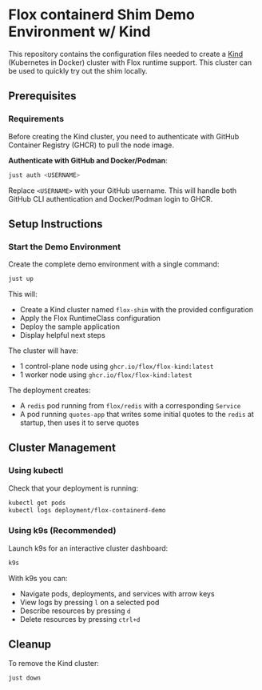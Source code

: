 # Flox containerd Shim Demo Environment w/ Kind

This repository contains the configuration files needed to create a [Kind](https://kind.sigs.k8s.io/) (Kubernetes in Docker) cluster with Flox runtime support. This cluster can be used to quickly try out the shim locally.

## Prerequisites

### Requirements

Before creating the Kind cluster, you need to authenticate with GitHub Container Registry (GHCR) to pull the node image.

**Authenticate with GitHub and Docker/Podman**:
```bash
just auth <USERNAME>
```

Replace `<USERNAME>` with your GitHub username. This will handle both GitHub CLI authentication and Docker/Podman login to GHCR.

## Setup Instructions

### Start the Demo Environment

Create the complete demo environment with a single command:

```bash
just up
```

This will:
- Create a Kind cluster named `flox-shim` with the provided configuration
- Apply the Flox RuntimeClass configuration
- Deploy the sample application
- Display helpful next steps

The cluster will have:
- 1 control-plane node using `ghcr.io/flox/flox-kind:latest`
- 1 worker node using `ghcr.io/flox/flox-kind:latest`

The deployment creates:
- A `redis` pod running from `flox/redis` with a corresponding `Service`
- A pod running `quotes-app` that writes some initial quotes to the `redis` at startup, then uses it to serve quotes

## Cluster Management

### Using kubectl

Check that your deployment is running:

```bash
kubectl get pods
kubectl logs deployment/flox-containerd-demo
```

### Using k9s (Recommended)

Launch k9s for an interactive cluster dashboard:

```bash
k9s
```

With k9s you can:
- Navigate pods, deployments, and services with arrow keys
- View logs by pressing `l` on a selected pod
- Describe resources by pressing `d`
- Delete resources by pressing `ctrl+d`

## Cleanup

To remove the Kind cluster:

```bash
just down
```
